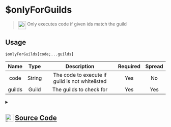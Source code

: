 # $onlyForGuilds
> <img align="top" src="https://upload.wikimedia.org/wikipedia/commons/thumb/e/e4/Infobox_info_icon.svg/160px-Infobox_info_icon.svg.png?20150409153300" alt="image" width="25" height="auto"> Only executes code if given ids match the guild
## Usage
```
$onlyForGuilds[code;...guilds]
```
| Name | Type | Description | Required | Spread
| :---: | :---: | :---: | :---: | :---: |
code | String | The code to execute if guild is not whitelisted | Yes | No
guilds | Guild | The guilds to check for | Yes | Yes
<details>
<summary>
    
## <img align="top" src="https://cdn4.iconfinder.com/data/icons/iconsimple-logotypes/512/github-512.png" alt="image" width="25" height="auto">  [Source Code](https://github.com/tryforge/ForgeScript-V2/blob/main/src/native/onlyForGuilds.ts)
    
</summary>
    
```ts
import { ArgType, IExtendedCompiledFunctionField, NativeFunction, Return } from "../structures"

export default new NativeFunction({
    name: "$onlyForGuilds",
    version: "1.1.0",
    description: "Only executes code if given ids match the guild",
    brackets: true,
    unwrap: false,
    args: [
        {
            name: "code",
            description: "The code to execute if guild is not whitelisted",
            rest: false,
            required: true,
            type: ArgType.String
        },
        {
            name: "guilds",
            description: "The guilds to check for",
            rest: true,
            required: true,
            type: ArgType.Guild
        }
    ],
    async execute(ctx) {
        const code = this.data.fields![0] as IExtendedCompiledFunctionField
        let ok = false

        if (ctx.guild) {
            const { args, return: rt } = await this["resolveMultipleArgs"](ctx, 1)
            if (!this["isValidReturnType"](rt)) return rt
            ok = args[0].some(x => x.id === ctx.guild!.id) ?? false
        }

        if (!ok)
            return this["fail"](ctx, code)

        return this.success()
    },
})
```
    
</details>